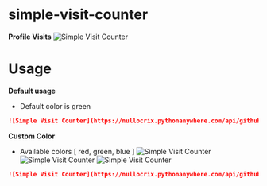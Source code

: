 # simple-visit-counter

**Profile Visits**
![Simple Visit Counter](https://nullocrix.pythonanywhere.com/api/github/Your-GitHub-Username)

# Usage

**Default usage**
- Default color is green
```Markdown
![Simple Visit Counter](https://nullocrix.pythonanywhere.com/api/github/Your-GitHub-Username)
```
**Custom Color**
- Available colors [ red, green, blue ]
![Simple Visit Counter](https://nullocrix.pythonanywhere.com/api/github/Your-GitHub-Username&textcolor="green")
![Simple Visit Counter](https://nullocrix.pythonanywhere.com/api/github/Your-GitHub-Username&textcolor="red")
![Simple Visit Counter](https://nullocrix.pythonanywhere.com/api/github/Your-GitHub-Username&textcolor="blue")

```Markdown
![Simple Visit Counter](https://nullocrix.pythonanywhere.com/api/github/Your-GitHub-Username&textcolor="green")
```
